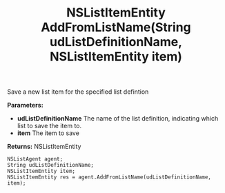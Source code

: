 ﻿---
uid: crmscript_ref_NSListAgent_AddFromListName
title: NSListItemEntity AddFromListName(String udListDefinitionName, NSListItemEntity item)
intellisense: NSListAgent.AddFromListName
keywords: NSListAgent, AddFromListName
so.topic: reference
---

Save a new list item for the specified list defintion

**Parameters:**
 - **udListDefinitionName** The name of the list definition, indicating which list to save the item to.
 - **item** The item to save

**Returns:** NSListItemEntity

```crmscript
NSListAgent agent;
String udListDefinitionName;
NSListItemEntity item;
NSListItemEntity res = agent.AddFromListName(udListDefinitionName, item);
```


